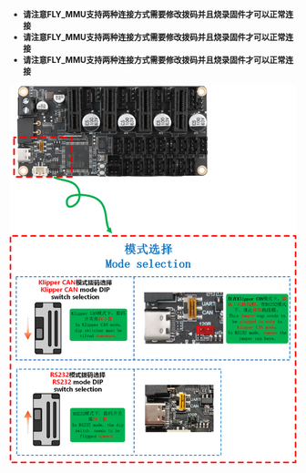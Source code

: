 * **请注意FLY_MMU支持两种连接方式需要修改拨码并且烧录固件才可以正常连接**
* **请注意FLY_MMU支持两种连接方式需要修改拨码并且烧录固件才可以正常连接**
* **请注意FLY_MMU支持两种连接方式需要修改拨码并且烧录固件才可以正常连接**

![mode_dip](../../images/boards/fly_mmu/mode_dip.png)
